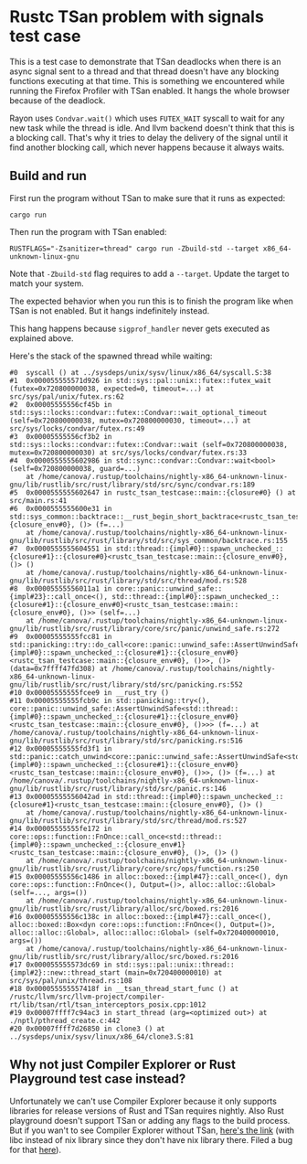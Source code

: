# Rustc TSan problem with signals test case

This is a test case to demonstrate that TSan deadlocks when there is an async signal sent to a thread and that thread doesn't have any blocking functions executing at that time. This is something we encountered while running the Firefox Profiler with TSan enabled. It hangs the whole browser because of the deadlock.

Rayon uses `Condvar.wait()` which uses `FUTEX_WAIT` syscall to wait for any new task while the thread is idle. And llvm backend doesn't think that this is a blocking call. That's why it tries to delay the delivery of the signal until it find another blocking call, which never happens because it always waits.

## Build and run

First run the program without TSan to make sure that it runs as expected:

```
cargo run
```

Then run the program with TSan enabled:

```
RUSTFLAGS="-Zsanitizer=thread" cargo run -Zbuild-std --target x86_64-unknown-linux-gnu
```

Note that `-Zbuild-std` flag requires to add a `--target`. Update the target to match your system.

The expected behavior when you run this is to finish the program like when TSan is not enabled. But it hangs indefinitely instead.

This hang happens because `sigprof_handler` never gets executed as explained above.

Here's the stack of the spawned thread while waiting:

```
#0  syscall () at ../sysdeps/unix/sysv/linux/x86_64/syscall.S:38
#1  0x000055555571d926 in std::sys::pal::unix::futex::futex_wait (futex=0x720800000038, expected=0, timeout=...) at src/sys/pal/unix/futex.rs:62
#2  0x00005555556cf45b in std::sys::locks::condvar::futex::Condvar::wait_optional_timeout (self=0x720800000038, mutex=0x720800000030, timeout=...) at src/sys/locks/condvar/futex.rs:49
#3  0x00005555556cf3b2 in std::sys::locks::condvar::futex::Condvar::wait (self=0x720800000038, mutex=0x720800000030) at src/sys/locks/condvar/futex.rs:33
#4  0x0000555555602986 in std::sync::condvar::Condvar::wait<bool> (self=0x720800000038, guard=...)
    at /home/canova/.rustup/toolchains/nightly-x86_64-unknown-linux-gnu/lib/rustlib/src/rust/library/std/src/sync/condvar.rs:189
#5  0x0000555555602647 in rustc_tsan_testcase::main::{closure#0} () at src/main.rs:41
#6  0x0000555555600e31 in std::sys_common::backtrace::__rust_begin_short_backtrace<rustc_tsan_testcase::main::{closure_env#0}, ()> (f=...)
    at /home/canova/.rustup/toolchains/nightly-x86_64-unknown-linux-gnu/lib/rustlib/src/rust/library/std/src/sys_common/backtrace.rs:155
#7  0x0000555555604551 in std::thread::{impl#0}::spawn_unchecked_::{closure#1}::{closure#0}<rustc_tsan_testcase::main::{closure_env#0}, ()> ()
    at /home/canova/.rustup/toolchains/nightly-x86_64-unknown-linux-gnu/lib/rustlib/src/rust/library/std/src/thread/mod.rs:528
#8  0x00005555556011a1 in core::panic::unwind_safe::{impl#23}::call_once<(), std::thread::{impl#0}::spawn_unchecked_::{closure#1}::{closure_env#0}<rustc_tsan_testcase::main::{closure_env#0}, ()>> (self=...)
    at /home/canova/.rustup/toolchains/nightly-x86_64-unknown-linux-gnu/lib/rustlib/src/rust/library/core/src/panic/unwind_safe.rs:272
#9  0x00005555555fcc81 in std::panicking::try::do_call<core::panic::unwind_safe::AssertUnwindSafe<std::thread::{impl#0}::spawn_unchecked_::{closure#1}::{closure_env#0}<rustc_tsan_testcase::main::{closure_env#0}, ()>>, ()> (data=0x7ffff47fd308) at /home/canova/.rustup/toolchains/nightly-x86_64-unknown-linux-gnu/lib/rustlib/src/rust/library/std/src/panicking.rs:552
#10 0x00005555555fcee9 in __rust_try ()
#11 0x00005555555fcb9c in std::panicking::try<(), core::panic::unwind_safe::AssertUnwindSafe<std::thread::{impl#0}::spawn_unchecked_::{closure#1}::{closure_env#0}<rustc_tsan_testcase::main::{closure_env#0}, ()>>> (f=...) at /home/canova/.rustup/toolchains/nightly-x86_64-unknown-linux-gnu/lib/rustlib/src/rust/library/std/src/panicking.rs:516
#12 0x00005555555fd3f1 in std::panic::catch_unwind<core::panic::unwind_safe::AssertUnwindSafe<std::thread::{impl#0}::spawn_unchecked_::{closure#1}::{closure_env#0}<rustc_tsan_testcase::main::{closure_env#0}, ()>>, ()> (f=...) at /home/canova/.rustup/toolchains/nightly-x86_64-unknown-linux-gnu/lib/rustlib/src/rust/library/std/src/panic.rs:146
#13 0x00005555556042ad in std::thread::{impl#0}::spawn_unchecked_::{closure#1}<rustc_tsan_testcase::main::{closure_env#0}, ()> ()
    at /home/canova/.rustup/toolchains/nightly-x86_64-unknown-linux-gnu/lib/rustlib/src/rust/library/std/src/thread/mod.rs:527
#14 0x00005555555fe172 in core::ops::function::FnOnce::call_once<std::thread::{impl#0}::spawn_unchecked_::{closure_env#1}<rustc_tsan_testcase::main::{closure_env#0}, ()>, ()> ()
    at /home/canova/.rustup/toolchains/nightly-x86_64-unknown-linux-gnu/lib/rustlib/src/rust/library/core/src/ops/function.rs:250
#15 0x00005555556c1486 in alloc::boxed::{impl#47}::call_once<(), dyn core::ops::function::FnOnce<(), Output=()>, alloc::alloc::Global> (self=..., args=())
    at /home/canova/.rustup/toolchains/nightly-x86_64-unknown-linux-gnu/lib/rustlib/src/rust/library/alloc/src/boxed.rs:2016
#16 0x00005555556c138c in alloc::boxed::{impl#47}::call_once<(), alloc::boxed::Box<dyn core::ops::function::FnOnce<(), Output=()>, alloc::alloc::Global>, alloc::alloc::Global> (self=0x720400000010, args=())
    at /home/canova/.rustup/toolchains/nightly-x86_64-unknown-linux-gnu/lib/rustlib/src/rust/library/alloc/src/boxed.rs:2016
#17 0x000055555573dc69 in std::sys::pal::unix::thread::{impl#2}::new::thread_start (main=0x720400000010) at src/sys/pal/unix/thread.rs:108
#18 0x000055555557418f in __tsan_thread_start_func () at /rustc/llvm/src/llvm-project/compiler-rt/lib/tsan/rtl/tsan_interceptors_posix.cpp:1012
#19 0x00007ffff7c94ac3 in start_thread (arg=<optimized out>) at ./nptl/pthread_create.c:442
#20 0x00007ffff7d26850 in clone3 () at ../sysdeps/unix/sysv/linux/x86_64/clone3.S:81
```

## Why not just Compiler Explorer or Rust Playground test case instead?

Unfortunately we can't use Compiler Explorer because it only supports libraries for release versions of Rust and TSan requires nightly. Also Rust playground doesn't support TSan or adding any flags to the build process. But if you wan't to see Compiler Explorer without TSan, [here's the link](https://godbolt.org/z/TM6E1bMhW) (with libc instead of nix library since they don't have nix library there. Filed a bug for that [here](https://github.com/compiler-explorer/compiler-explorer/issues/6212)).
